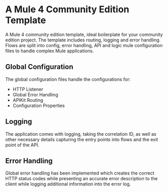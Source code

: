 # A Mule 4 Community Edition Template

A Mule 4 community edition template, ideal boilerplate for your community edition project. The template includes routing, logging and error handling. Flows are split into config, error handling, API and logic mule configuration files to handle complex Mule applications.

## Global Configuration
The global configuration files handle the configurations for:
* HTTP Listener
* Global Error Handling
* APIKit Routing
* Configuration Properties

## Logging
The application comes with logging, taking the correlation ID, as well as other necessary details capturing the entry points into flows and the exit point of the API. 

## Error Handling
Global error handling has been implemented which creates the correct HTTP status codes while presenting an accurate error description to the client while logging additional information into the error log.

